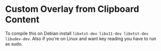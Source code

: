 # Custom Overlay from Clipboard Content
To compile this on Debian install `libxtst-dev libx11-dev libxtst-dev libudev-dev`.
Also if you're on Linux and want key reading you have to run as sudo.
